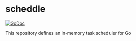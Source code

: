 # scheddle

[![GoDoc](https://img.shields.io/static/v1?label=godoc&message=reference&color=orange)](https://pkg.go.dev/github.com/creachadair/scheddle)
<!-- [![CI](https://github.com/creachadair/gocache/actions/workflows/go-presubmit.yml/badge.svg?event=push&branch=main)](https://github.com/creachadair/gocache/actions/workflows/go-presubmit.yml) -->

This repository defines an in-memory task scheduler for Go
